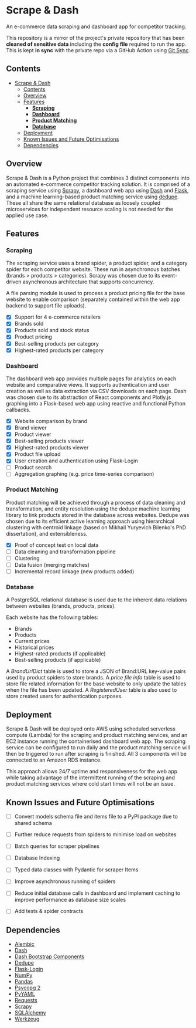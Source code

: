 # Scrape & Dash

An e-commerce data scraping and dashboard app for competitor tracking.

This repository is a mirror of the project's private repository that has been **cleaned of sensitive data** including the **config file** required to run the app. This is kept **in sync** with the private repo via a GitHub Action using [Git Sync](https://github.com/wei/git-sync).

## Contents

- [Scrape & Dash](#scrape--dash)
  - [Contents](#contents)
  - [Overview](#overview)
  - [Features](#features)
    - [**Scraping**](#scraping)
    - [**Dashboard**](#dashboard)
    - [**Product Matching**](#product-matching)
    - [**Database**](#database)
  - [Deployment](#deployment)
  - [Known Issues and Future Optimisations](#known-issues-and-future-optimisations)
  - [Dependencies](#dependencies)
  
## Overview

Scrape & Dash is a Python project that combines 3 distinct components into an automated e-commerce competitor tracking solution. It is comprised of a scraping service using [Scrapy](https://github.com/scrapy/scrapy), a dashboard web app using [Dash](https://github.com/plotly/dash) and [Flask](https://github.com/pallets/flask), and a machine learning-based product matching service using [dedupe](https://github.com/dedupeio/dedupe). These all share the same relational database as loosely coupled microservices for independent resource scaling is not needed for the applied use case.

## Features

### **Scraping**

The scraping service uses a brand spider, a product spider, and a category spider for each competitor website. These run in asynchronous batches (brands > products > categories). Scrapy was chosen due to its event-driven asynchronous architecture that supports concurrency.

A file parsing module is used to process a product pricing file for the base website to enable comparison (separately contained within the web app backend to support file uploads).

- [x] Support for 4 e-commerce retailers
- [x] Brands sold
- [x] Products sold and stock status
- [x] Product pricing
- [x] Best-selling products per category
- [x] Highest-rated products per category

### **Dashboard**

The dashboard web app provides multiple pages for analytics on each website and comparative views. It supports authentication and user creation as well as data extraction via CSV downloads on each page. Dash was chosen due to its abstraction of React components and Plotly.js graphing into a Flask-based web app using reactive and functional Python callbacks.

- [x] Website comparison by brand
- [x] Brand viewer
- [x] Product viewer
- [x] Best-selling products viewer
- [x] Highest-rated products viewer
- [x] Product file upload
- [x] User creation and authentication using Flask-Login
- [ ] Product search
- [ ] Aggregation graphing (e.g. price time-series comparison)

### **Product Matching**

Product matching will be achieved through a process of data cleaning and transformation, and entity resolution using the dedupe machine learning library to link products stored in the database across websites. Dedupe was chosen due to its efficient active learning approach using hierarchical clustering with centroid linkage (based on Mikhail Yuryevich Bilenko's PhD dissertation), and extensibleness.

- [x] Proof of concept test on local data
- [ ] Data cleaning and transformation pipeline
- [ ] Clustering
- [ ] Data fusion (merging matches)
- [ ] Incremental record linkage (new products added)

### **Database**

A PostgreSQL relational database is used due to the inherent data relations between websites (brands, products, prices).

Each website has the following tables:

- Brands
- Products
- Current prices
- Historical prices
- Highest-rated products (if applicable)
- Best-selling products (if applicable)

A *BrandUrlDict* table is used to store a JSON of Brand:URL key-value pairs used by product spiders to store brands.
A *price file info* table is used to store file related information for the base website to only update the tables when the file has been updated.
A *RegisteredUser* table is also used to store created users for authentication purposes.

## Deployment

Scrape & Dash will be deployed onto AWS using scheduled serverless compute (Lambda) for the scraping and product matching services, and an EC2 instance running the containerised dashboard web app. The scraping service can be configured to run daily and the product matching service will then be triggered to run after scraping is finished. All 3 components will be connected to an Amazon RDS instance.

This approach allows 24/7 uptime and responsiveness for the web app while taking advantage of the intermittent running of the scraping and product matching services where cold start times will not be an issue.

## Known Issues and Future Optimisations

- [ ] Convert models schema file and items file to a PyPI package due to shared schema
- [ ] Further reduce requests from spiders to minimise load on websites
- [ ] Batch queries for scraper pipelines
- [ ] Database Indexing
- [ ] Typed data classes with Pydantic for scraper Items
- [ ] Improve asynchronous running of spiders
- [ ] Reduce initial database calls in dashboard and implement caching to improve performance as database size scales
- [ ] Add tests & spider contracts


## Dependencies

- [Alembic](https://github.com/sqlalchemy/alembic)
- [Dash](https://github.com/plotly/dash)
- [Dash Bootstrap Components](https://github.com/facultyai/dash-bootstrap-components)
- [Dedupe](https://github.com/dedupeio/dedupe)
- [Flask-Login](https://github.com/maxcountryman/flask-login)
- [NumPy](https://github.com/numpy/numpy)
- [Pandas](https://github.com/pandas-dev/pandas)
- [Psycopg 2](https://github.com/psycopg/psycopg2)
- [PyYAML](https://github.com/yaml/pyyaml)
- [Requests](https://github.com/psf/requests)
- [Scrapy](https://github.com/scrapy/scrapy)
- [SQLAlchemy](https://github.com/sqlalchemy/sqlalchemy)
- [Werkzeug](https://github.com/pallets/werkzeug)
